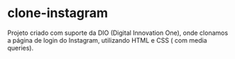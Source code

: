 # clone-instagram

Projeto criado com suporte da DIO (Digital Innovation One), onde clonamos a página de login do Instagram, utilizando HTML e CSS ( com media queries).
